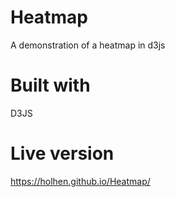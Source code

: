 # Heatmap
A demonstration of a heatmap in d3js

# Built with
D3JS

# Live version
https://holhen.github.io/Heatmap/
